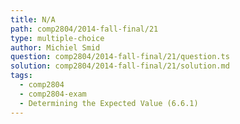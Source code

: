 ```yaml
---
title: N/A
path: comp2804/2014-fall-final/21
type: multiple-choice
author: Michiel Smid
question: comp2804/2014-fall-final/21/question.ts
solution: comp2804/2014-fall-final/21/solution.md
tags:
  - comp2804
  - comp2804-exam
  - Determining the Expected Value (6.6.1)
---
```

